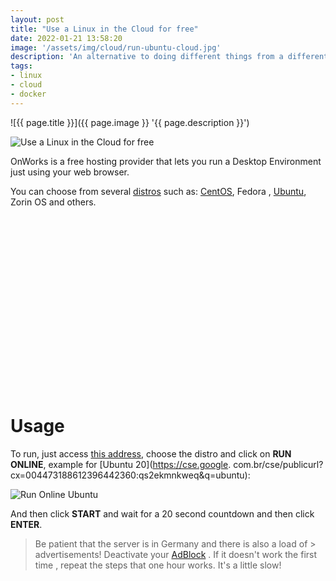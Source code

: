 ```yaml
---
layout: post
title: "Use a Linux in the Cloud for free"
date: 2022-01-21 13:58:20
image: '/assets/img/cloud/run-ubuntu-cloud.jpg'
description: 'An alternative to doing different things from a different IP and a different country! 😃'
tags:
- linux
- cloud
- docker
---
```


![{{ page.title }}]({{ page.image }} '{{ page.description }}')

![Use a Linux in the Cloud for free](/assets/img/)

OnWorks is a free hosting provider that lets you run a Desktop Environment just using your web browser.

You can choose from several [distros](https://terminalroot.com/tags#distros) such as:
[CentOS](https://terminalroot.com/take-multiple-free-red-hat-linux-courses/), Fedora , [Ubuntu](https://terminalroot.com/tags#ubuntu), Zorin OS and others.


<!-- SQUARE - GAMES ROOT -->
<script async src="//pagead2.googlesyndication.com/pagead/js/adsbygoogle.js"></script>
<ins class="adsbygoogle"
style="display:inline-block;width:336px;height:280px"
data-ad-client="ca-pub-2838251107855362"
data-ad-slot="5351066970"></ins>
<script>
(adsbygoogle = window.adsbygoogle || []).push({});
</script>

# Usage
To run, just access [this address](https://www.onworks.net/), choose the distro and click on **RUN ONLINE**, example for [Ubuntu 20](https://cse.google. com.br/cse/publicurl?cx=004473188612396442360:qs2ekmnkweq&q=ubuntu):


![Run Online Ubuntu](/assets/img/cloud/run-online.png)

And then click **START** and wait for a 20 second countdown and then click **ENTER**.
> Be patient that the server is in Germany and there is also a load of > advertisements! Deactivate your [AdBlock](https://terminalroot.com.br/ads) . If it doesn't work the first time , repeat the steps that one hour works. It's a little slow!
